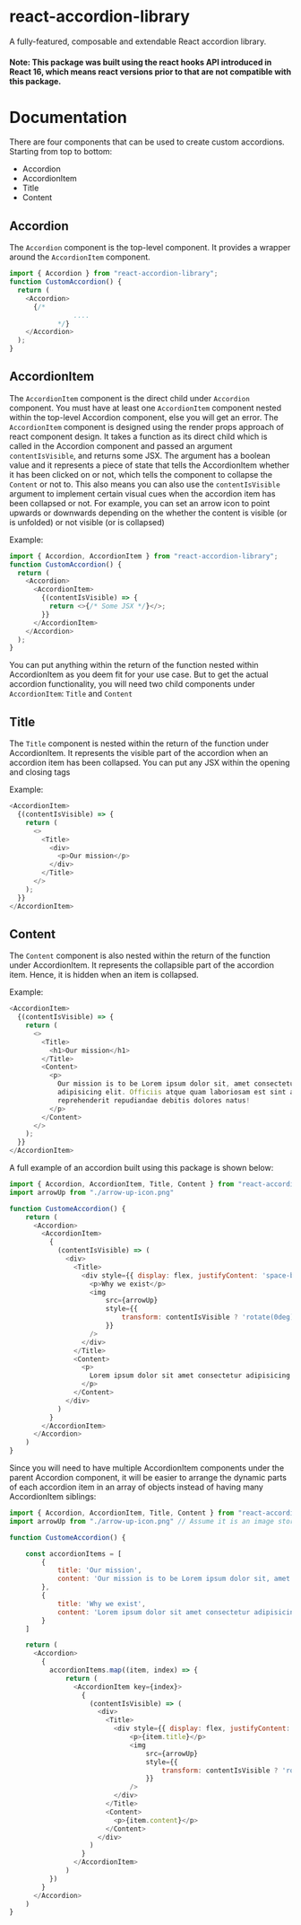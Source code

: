 # react-accordion-library

A fully-featured, composable and extendable React accordion library.

#### Note: This package was built using the react hooks API introduced in React 16, which means react versions prior to that are not compatible with this package.

# Documentation

There are four components that can be used to create custom accordions. Starting from top to bottom:

- Accordion
- AccordionItem
- Title
- Content

## Accordion

The `Accordion` component is the top-level component. It provides a wrapper around the `AccordionItem` component.

```javascript
import { Accordion } from "react-accordion-library";
function CustomAccordion() {
  return (
    <Accordion>
      {/*
                ....
            */}
    </Accordion>
  );
}
```

## AccordionItem

The `AccordionItem` component is the direct child under `Accordion` component. You must have at least one `AccordionItem` component nested within the top-level Accordion component, else you will get an error.
The `AccordionItem` component is designed using the render props approach of react component design. It takes a function as its direct child which is called in the Accordion component and passed an argument `contentIsVisible`, and returns some JSX. The argument has a boolean value and it represents a piece of state that tells the AccordionItem whether it has been clicked on or not, which tells the component to collapse the `Content` or not to. This also means you can also use the `contentIsVisible` argument to implement certain visual cues when the accordion item has been collapsed or not. For example, you can set an arrow icon to point upwards or downwards depending on the whether the content is visible (or is unfolded) or not visible (or is collapsed)

Example:

```javascript
import { Accordion, AccordionItem } from "react-accordion-library";
function CustomAccordion() {
  return (
    <Accordion>
      <AccordionItem>
        {(contentIsVisible) => {
          return <>{/* Some JSX */}</>;
        }}
      </AccordionItem>
    </Accordion>
  );
}
```

You can put anything within the return of the function nested within AccordionItem as you deem fit for your use case. But to get the actual accordion functionality, you will need two child components under `AccordionItem`: `Title` and `Content`

## Title

The `Title` component is nested within the return of the function under AccordionItem. It represents the visible part of the accordion when an accordion item has been collapsed. You can put any JSX within the opening and closing tags

Example:

```javascript
<AccordionItem>
  {(contentIsVisible) => {
    return (
      <>
        <Title>
          <div>
            <p>Our mission</p>
          </div>
        </Title>
      </>
    );
  }}
</AccordionItem>
```

## Content

The `Content` component is also nested within the return of the function under AccordionItem. It represents the collapsible part of the accordion item. Hence, it is hidden when an item is collapsed.

Example:

```javascript
<AccordionItem>
  {(contentIsVisible) => {
    return (
      <>
        <Title>
          <h1>Our mission</h1>
        </Title>
        <Content>
          <p>
            Our mission is to be Lorem ipsum dolor sit, amet consectetur
            adipisicing elit. Officiis atque quam laboriosam est sint animi
            reprehenderit repudiandae debitis dolores natus!
          </p>
        </Content>
      </>
    );
  }}
</AccordionItem>
```

A full example of an accordion built using this package is shown below:

```javascript
import { Accordion, AccordionItem, Title, Content } from "react-accordion-library";
import arrowUp from "./arrow-up-icon.png"

function CustomeAccordion() {
    return (
      <Accordion>
        <AccordionItem>
          {
            (contentIsVisible) => (
              <div>
                <Title>
                  <div style={{ display: flex, justifyContent: 'space-between', alignItems: 'center' }}>
                    <p>Why we exist</p>
                    <img
                        src={arrowUp}
                        style={{
                            transform: contentIsVisible ? 'rotate(0deg)' : 'rotate(90deg)'  // Points downwards when the item is hidden
                        }}
                    />
                  </div>
                </Title>
                <Content>
                  <p>
                    Lorem ipsum dolor sit amet consectetur adipisicing elit. Ab numquam itaque veritatis cumque placeat laborum maiores optio quo at facilis! Eos, fuga maiores dolores labore qui corporis temporibus ad provident.
                  </p>
                </Content>
              </div>
            )
          }
        </AccordionItem>
      </Accordion>
    )
}
```

Since you will need to have multiple AccordionItem components under the parent Accordion component, it will be easier to arrange the dynamic parts of each accordion item in an array of objects instead of having many AccordionItem siblings:

```javascript
import { Accordion, AccordionItem, Title, Content } from "react-accordion-library";
import arrowUp from "./arrow-up-icon.png" // Assume it is an image stored in your project

function CustomeAccordion() {

    const accordionItems = [
        {
            title: 'Our mission',
            content: 'Our mission is to be Lorem ipsum dolor sit, amet consectetur adipisicing elit. Officiis atque quam laboriosam est sint animi reprehenderit repudiandae debitis dolores natus!'
        },
        {
            title: 'Why we exist',
            content: 'Lorem ipsum dolor sit amet consectetur adipisicing elit. Ab numquam itaque veritatis cumque placeat laborum maiores optio quo at facilis! Eos, fuga maiores dolores labore qui corporis temporibus ad provident.'
        }
    ]

    return (
      <Accordion>
        {
          accordionItems.map((item, index) => {
              return (
                <AccordionItem key={index}>
                  {
                    (contentIsVisible) => (
                      <div>
                        <Title>
                          <div style={{ display: flex, justifyContent: 'space-between', alignItems: 'center' }}>
                              <p>{item.title}</p>
                              <img
                                  src={arrowUp}
                                  style={{
                                      transform: contentIsVisible ? 'rotate(0deg)' : 'rotate(180deg)'  // Points downwards when the item is hidden (or when contentIsVisible is false)
                                  }}
                              />
                          </div>
                        </Title>
                        <Content>
                          <p>{item.content}</p>
                        </Content>
                      </div>
                    )
                  }
                </AccordionItem>
              )
          })
        }
      </Accordion>
    )
}
```
